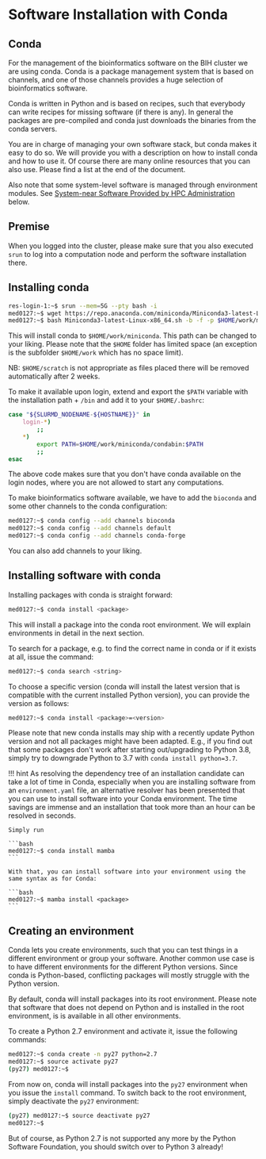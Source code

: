 # Software Installation with Conda

## Conda

For the management of the bioinformatics software on the BIH cluster we are using conda.
Conda is a package management system that is based on channels, and one of those
channels provides a huge selection of bioinformatics software.

Conda is written in Python and is based on recipes, such that everybody can
write recipes for missing software (if there is any). In general the packages
are pre-compiled and conda just downloads the binaries from the conda servers.

You are in charge of managing your own software stack, but conda makes it easy
to do so. We will provide you with a description on how to install conda and how
to use it. Of course there are many online resources that you can also use.
Please find a list at the end of the document.

Also note that some system-level software is managed through environment modules.
See [System-near Software Provided by HPC Administration](#system-near-software-provided-by-hpc-administration) below.

## Premise

When you logged into the cluster, please make sure that you also executed `srun` to log into a computation node and perform the software installation there.

## Installing conda

```bash
res-login-1:~$ srun --mem=5G --pty bash -i
med0127:~$ wget https://repo.anaconda.com/miniconda/Miniconda3-latest-Linux-x86_64.sh
med0127:~$ bash Miniconda3-latest-Linux-x86_64.sh -b -f -p $HOME/work/miniconda
```

This will install conda to `$HOME/work/miniconda`.
This path can be changed to your liking.
Please note that the `$HOME` folder has limited space (an exception is the subfolder `$HOME/work` which has no space limit).

NB: `$HOME/scratch` is not appropriate as files placed there will be removed automatically after 2 weeks.

To make it available upon login, extend and export the `$PATH` variable with the
installation path + `/bin` and add it to your `$HOME/.bashrc`:

```bash
case "${SLURMD_NODENAME-${HOSTNAME}}" in
    login-*)
        ;;
    *)
        export PATH=$HOME/work/miniconda/condabin:$PATH
        ;;
esac
```

The above code makes sure that you don't have conda available on the login nodes,
where you are not allowed to start any computations.

To make bioinformatics software available, we have to add the `bioconda` and
some other channels to the conda configuration:

```bash
med0127:~$ conda config --add channels bioconda
med0127:~$ conda config --add channels default
med0127:~$ conda config --add channels conda-forge
```

You can also add channels to your liking.

## Installing software with conda

Installing packages with conda is straight forward:

```bash
med0127:~$ conda install <package>
```

This will install a package into the conda root environment. We will explain
environments in detail in the next section.

To search for a package, e.g. to find the correct name in conda or if it exists
at all, issue the command:

```bash
med0127:~$ conda search <string>
```

To choose a specific version (conda will install the latest version that is
compatible with the current installed Python version), you can provide the
version as follows:

```bash
med0127:~$ conda install <package>=<version>
```

Please note that new conda installs may ship with a recently update Python version and not all packages might have been adapted.
E.g., if you find out that some packages don't work after starting out/upgrading to Python 3.8, simply try to downgrade Python to 3.7 with `conda install python=3.7`.

!!! hint
    As resolving the dependency tree of an installation candidate can take a lot of
    time in Conda, especially when you are installing software from an `environment.yaml`
    file, an alternative resolver has been presented that you can use to install
    software into your Conda environment. The time savings are immense and an
    installation that took more than an hour can be resolved in seconds.

    Simply run

    ```bash
    med0127:~$ conda install mamba
    ```

    With that, you can install software into your environment using the same syntax as for Conda:

    ```bash
    med0127:~$ mamba install <package>
    ```

## Creating an environment

Conda lets you create environments, such that you can test things in a different
environment or group your software. Another common use case is to have different
environments for the different Python versions. Since conda is Python-based,
conflicting packages will mostly struggle with the Python version.

By default, conda will install packages into its root environment. Please note
that software that does not depend on Python and is installed in the root
environment, is is available in all other environments.

To create a Python 2.7 environment and activate it, issue the following commands:

```bash
med0127:~$ conda create -n py27 python=2.7
med0127:~$ source activate py27
(py27) med0127:~$
```

From now on, conda will install packages into the `py27` environment when you issue
the `install` command. To switch back to the root environment, simply deactivate the
`py27` environment:

```bash
(py27) med0127:~$ source deactivate py27
med0127:~$
```

But of course, as Python 2.7 is not supported any more by the Python Software Foundation, you should switch over to Python 3 already!
